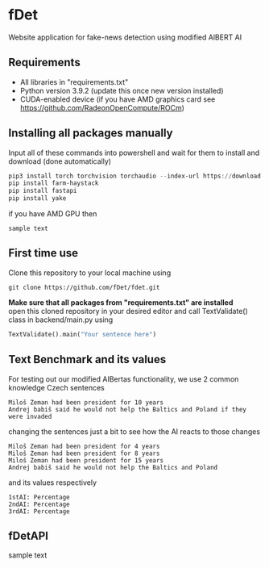 # fDet
Website application for fake-news detection using modified AlBERT AI

## Requirements
- All libraries in "requirements.txt"
- Python version 3.9.2 (update this once new version installed)
- CUDA-enabled device (if you have AMD graphics card see https://github.com/RadeonOpenCompute/ROCm)

## Installing all packages manually
Input all of these commands into powershell and wait for them to install and download (done automatically)
```powershell
pip3 install torch torchvision torchaudio --index-url https://download.pytorch.org/whl/cu118
pip install farm-haystack
pip install fastapi
pip install yake
```
if you have AMD GPU then
```
sample text
```

## First time use
Clone this repository to your local machine using 
```gitattributes
git clone https://github.com/fDet/fdet.git
```
**Make sure that all packages from "requirements.txt" are installed** <br>
open this cloned repository in your desired editor and call TextValidate() class in backend/main.py using 
```py
TextValidate().main("Your sentence here")
```

## Text Benchmark and its values
For testing out our modified AIBertas functionality, we use 2 common knowledge Czech sentences
```
Miloš Zeman had been president for 10 years
Andrej babiš said he would not help the Baltics and Poland if they were invaded
```
changing the sentences just a bit to see how the AI reacts to those changes
```
Miloš Zeman had been president for 4 years
Miloš Zeman had been president for 8 years
Miloš Zeman had been president for 15 years
Andrej babiš said he would not help the Baltics and Poland
```
and its values respectively <br>
```
1stAI: Percentage
2ndAI: Percentage
3rdAI: Percentage
```

## fDetAPI
sample text


